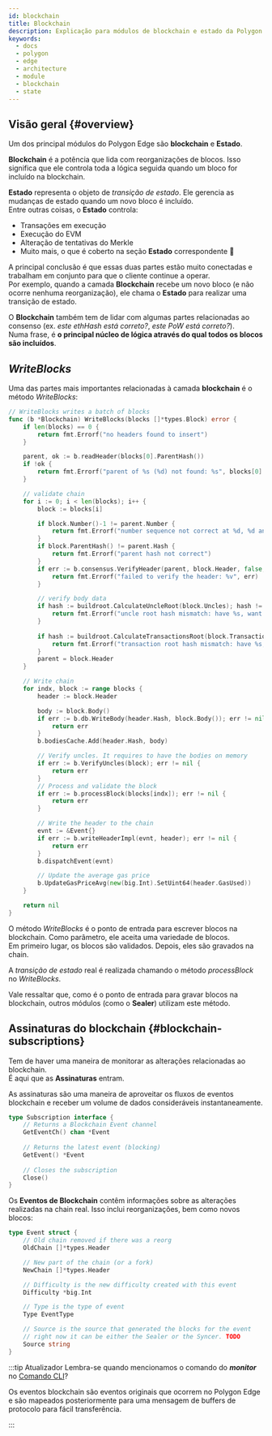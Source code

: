 ```yaml
---
id: blockchain
title: Blockchain
description: Explicação para módulos de blockchain e estado da Polygon Edge.
keywords:
  - docs
  - polygon
  - edge
  - architecture
  - module
  - blockchain
  - state
---
```


## Visão geral {#overview}

Um dos principal módulos do Polygon Edge são **blockchain** e **Estado**. <br />

**Blockchain** é a potência que lida com reorganizações de blocos. Isso significa que ele controla toda a lógica seguida quando um bloco for incluído na blockchain.

**Estado** representa o objeto de *transição de estado*. Ele gerencia as mudanças de estado quando um novo bloco é incluído. <br /> Entre outras coisas, o **Estado** controla:
* Transações em execução
* Execução do EVM
* Alteração de tentativas do Merkle
* Muito mais, o que é coberto na seção **Estado** correspondente 🙂

A principal conclusão é que essas duas partes estão muito conectadas e trabalham em conjunto para que o cliente continue a operar. <br /> Por exemplo, quando a camada **Blockchain** recebe um novo bloco (e não ocorre nenhuma reorganização), ele chama o **Estado** para realizar uma transição de estado.

O **Blockchain** também tem de lidar com algumas partes relacionadas ao consenso (ex. *este ethHash está correto?*, *este PoW está correto?*). <br /> Numa frase, é **o principal núcleo de lógica através do qual todos os blocos são incluídos**.

## *WriteBlocks*

Uma das partes mais importantes relacionadas à camada **blockchain** é o método *WriteBlocks*:

````go title="blockchain/blockchain.go"
// WriteBlocks writes a batch of blocks
func (b *Blockchain) WriteBlocks(blocks []*types.Block) error {
	if len(blocks) == 0 {
		return fmt.Errorf("no headers found to insert")
	}

	parent, ok := b.readHeader(blocks[0].ParentHash())
	if !ok {
		return fmt.Errorf("parent of %s (%d) not found: %s", blocks[0].Hash().String(), blocks[0].Number(), blocks[0].ParentHash())
	}

	// validate chain
	for i := 0; i < len(blocks); i++ {
		block := blocks[i]

		if block.Number()-1 != parent.Number {
			return fmt.Errorf("number sequence not correct at %d, %d and %d", i, block.Number(), parent.Number)
		}
		if block.ParentHash() != parent.Hash {
			return fmt.Errorf("parent hash not correct")
		}
		if err := b.consensus.VerifyHeader(parent, block.Header, false, true); err != nil {
			return fmt.Errorf("failed to verify the header: %v", err)
		}

		// verify body data
		if hash := buildroot.CalculateUncleRoot(block.Uncles); hash != block.Header.Sha3Uncles {
			return fmt.Errorf("uncle root hash mismatch: have %s, want %s", hash, block.Header.Sha3Uncles)
		}
		
		if hash := buildroot.CalculateTransactionsRoot(block.Transactions); hash != block.Header.TxRoot {
			return fmt.Errorf("transaction root hash mismatch: have %s, want %s", hash, block.Header.TxRoot)
		}
		parent = block.Header
	}

	// Write chain
	for indx, block := range blocks {
		header := block.Header

		body := block.Body()
		if err := b.db.WriteBody(header.Hash, block.Body()); err != nil {
			return err
		}
		b.bodiesCache.Add(header.Hash, body)

		// Verify uncles. It requires to have the bodies on memory
		if err := b.VerifyUncles(block); err != nil {
			return err
		}
		// Process and validate the block
		if err := b.processBlock(blocks[indx]); err != nil {
			return err
		}

		// Write the header to the chain
		evnt := &Event{}
		if err := b.writeHeaderImpl(evnt, header); err != nil {
			return err
		}
		b.dispatchEvent(evnt)

		// Update the average gas price
		b.UpdateGasPriceAvg(new(big.Int).SetUint64(header.GasUsed))
	}

	return nil
}
````
O método *WriteBlocks* é o ponto de entrada para escrever blocos na blockchain. Como parâmetro, ele aceita uma variedade de blocos.<br />
Em primeiro lugar, os blocos são validados. Depois, eles são gravados na chain.

A *transição de estado* real é realizada chamando o método *processBlock* no *WriteBlocks*.

Vale ressaltar que, como é o ponto de entrada para gravar blocos na blockchain, outros módulos (como o **Sealer**) utilizam este método.

## Assinaturas do blockchain {#blockchain-subscriptions}

Tem de haver uma maneira de monitorar as alterações relacionadas ao blockchain. <br />
É aqui que as **Assinaturas** entram.

As assinaturas são uma maneira de aproveitar os fluxos de eventos blockchain e receber um volume de dados consideráveis instantaneamente.

````go title="blockchain/subscription.go"
type Subscription interface {
    // Returns a Blockchain Event channel
	GetEventCh() chan *Event
	
	// Returns the latest event (blocking)
	GetEvent() *Event
	
	// Closes the subscription
	Close()
}
````

Os **Eventos de Blockchain** contêm informações sobre as alterações realizadas na chain real. Isso inclui reorganizações, bem como novos blocos:

````go title="blockchain/subscription.go"
type Event struct {
	// Old chain removed if there was a reorg
	OldChain []*types.Header

	// New part of the chain (or a fork)
	NewChain []*types.Header

	// Difficulty is the new difficulty created with this event
	Difficulty *big.Int

	// Type is the type of event
	Type EventType

	// Source is the source that generated the blocks for the event
	// right now it can be either the Sealer or the Syncer. TODO
	Source string
}
````

:::tip Atualizador
Lembra-se quando mencionamos o comando do ***monitor*** no [Comando CLI](/docs/edge/get-started/cli-commands)?

Os eventos blockchain são eventos originais que ocorrem no Polygon Edge e são mapeados posteriormente para uma mensagem de buffers de protocolo para fácil transferência.

:::